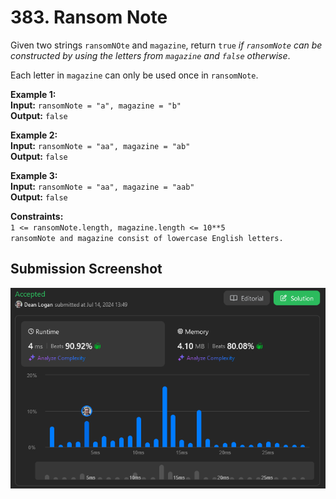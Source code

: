 # 383. Ransom Note

Given two strings `ransomNOte` and `magazine`, return `true` *if `ransomNote` can be constructed by using the letters from `magazine` and `false` otherwise*.

Each letter in `magazine` can only be used once in `ransomNote`.

**Example 1:**  
    **Input:** `ransomNote = "a", magazine = "b"`  
    **Output:** `false`   

**Example 2:**  
    **Input:** `ransomNote = "aa", magazine = "ab"`  
    **Output:** `false`   

**Example 3:**  
    **Input:** `ransomNote = "aa", magazine = "aab"`  
    **Output:** `false`   

**Constraints:**  
    `1 <= ransomNote.length, magazine.length <= 10**5`  
    `ransomNote and magazine consist of lowercase English letters.`  

## Submission Screenshot

![Image](./ransom-note.png)